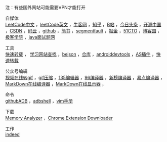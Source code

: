 注：有些国外网站可能需要VPN才能打开  

自媒体  
<a href="https://leetcode-cn.com/problemset/all" target="_blank">LeetCode中文</a>   ，<a href="https://leetcode.com/problemset/all" target="_blank">leetCode英文</a> ，<a href="https://www.nowcoder.com/profile/606614833" target="_blank">牛客网</a> ，<a href="https://www.zhihu.com/people/wang-lao-da-18-19" target="_blank">知乎</a>  ，<a href="https://www.bilibili.com/" target="_blank">B站</a> ，<a href="http://mp.toutiao.com/profile_v4/graphic/articles" target="_blank">今日头条</a> ，<a href="https://my.oschina.net/u/1010616" target="_blank">开源中国</a> ，<a href="https://blog.csdn.net/abcdef314159" target="_blank">CSDN</a> ，<a href="https://gitee.com" target="_blank">码云</a> ，<a href="https://github.com/sdwwld" target="_blank">github</a> ，<a href="https://www.jianshu.com" target="_blank">简书</a> ，<a href="https://segmentfault.com" target="_blank">segmentfault</a> ，<a href="https://juejin.im/user/3210229681506542" target="_blank">掘金</a> ，<a href="https://home.51cto.com/space" target="_blank">51CTO</a> ，<a href="https://www.cnblogs.com/sjjghsf" target="_blank">博客园</a> ，<a href="https://my.jikexueyuan.com/0HWqgVgPV" target="_blank">极客学院</a> ，<a href="http://www.wityx.com" target="_blank">java面试题网</a> 

工具  
<a href="https://www.php.cn/js-tutorial-388098.html" target="_blank">快速转载</a> ， <a href="https://hackr.io" target="_blank">学习网站查找</a>  ，<a href="http://www.bejson.com" target="_blank">bejson</a> ，<a href="https://search.maven.org" target="_blank">仓库</a> ，<a href="https://www.androiddevtools.cn" target="_blank">androiddevtools</a>  ，<a href="https://ydmmocoo.github.io" target="_blank">AS插件</a> ，<a href="https://www.php.cn/js-tutorial-388098.html" target="_blank">快速转载</a> 

公众号编辑   
<a href="https://ezgif.com/video-to-gif" target="_blank">视频在线转gif</a> ，<a href="https://gifcompressor.com/zh/" target="_blank">gif压缩</a>   ，<a href="https://www.135editor.com" target="_blank">135编辑器</a>   ，<a href="https://bj.96weixin.com" target="_blank">96编译器</a>   ，<a href="https://edit.newrank.cn" target="_blank">新榜编译器</a> ，<a href="https://www.wxeditor.com" target="_blank">易点编译器</a>    ，<a href="https://www.mdeditor.com" target="_blank">MarkDown在线编译器</a>  ，<a href="http://mahua.jser.me" target="_blank">MarkDown在线显示器</a>  ，

命令  
<a href="https://github.com/mzlogin/awesome-adb" target="_blank">githubADB</a>  ，<a href="http://adbshell.com/commands" target="_blank">adbshell</a>   ，<a href="http://vimcdoc.sourceforge.net/doc/help.html" target="_blank">vim手册</a> 

下载  
<a href="https://www.eclipse.org/mat/downloads.php" target="_blank">Memory Analyzer</a> ，<a href="https://chrome-extension-downloader.com" target="_blank">Chrome Extension Downloader</a> 

工作  
<a href="https://www.indeed.co.uk" target="_blank">indeed</a>  